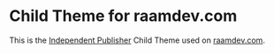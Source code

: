  Child Theme for raamdev.com
===========================

This is the [Independent Publisher](http://independentpublisher.me) Child Theme used on [raamdev.com](http://raamdev.com).